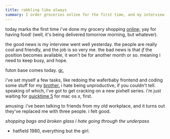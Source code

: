 ```yaml
---
title: rabbling like always
summary: I order groceries online for the first time, and my interview went well.
---
```


today marks the first time i've done my grocery shopping [online;](http://www.colesonline.com.au/) yay for having food! (well, it's being delivered tomorrow morning, but whatever).

the good news is my interview went well yesterday. the people are really cool and friendly, and the job is so very me. the bad news is that *if* the position becomes available, it won't be for another month or so. meaning i need to keep busy, and hope.

futon base comes today. [gr.](http://www.fantasticfurniture.com.au/)

i've set myself a few tasks, like redoing the waferbaby frontend and coding some stuff for my [brother.](http://www.segpub.com.au/) i hate being unproductive, if you couldn't tell. speaking of which, i've got to get cracking on a new pixhell series. i'm just waiting for [quicktime 5](http://www.apple.com/quicktime/) for mac os x, first.

amusing: i've been talking to friends from my old workplace, and it turns out they've replaced me with three people. i felt good.

*shopping bags and broken glass 
i hate going through the underpass*

- hatfield 1980, everything but the girl.